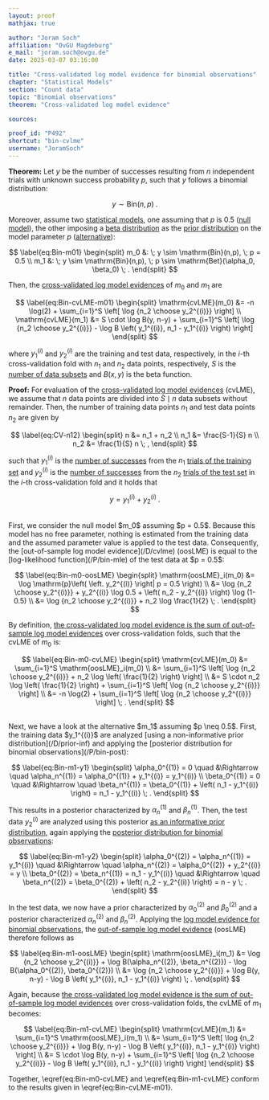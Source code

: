 ```yaml
---
layout: proof
mathjax: true

author: "Joram Soch"
affiliation: "OvGU Magdeburg"
e_mail: "joram.soch@ovgu.de"
date: 2025-03-07 03:16:00

title: "Cross-validated log model evidence for binomial observations"
chapter: "Statistical Models"
section: "Count data"
topic: "Binomial observations"
theorem: "Cross-validated log model evidence"

sources:

proof_id: "P492"
shortcut: "bin-cvlme"
username: "JoramSoch"
---
```



**Theorem:** Let $y$ be the number of successes resulting from $n$ independent trials with unknown success probability $p$, such that $y$ follows a binomial distribution:

$$ \label{eq:Bin}
y \sim \mathrm{Bin}(n,p) \; .
$$

Moreover, assume two [statistical models](/D/fpm), one assuming that $p$ is 0.5 ([null model](/D/h0)), the other imposing a [beta distribution](/P/bin-prior) as the [prior distribution](/D/prior) on the model parameter $p$ ([alternative](/D/h1)):

$$ \label{eq:Bin-m01}
\begin{split}
m_0 &: \; y \sim \mathrm{Bin}(n,p), \; p = 0.5 \\
m_1 &: \; y \sim \mathrm{Bin}(n,p), \; p \sim \mathrm{Bet}(\alpha_0, \beta_0) \; .
\end{split}
$$

Then, the [cross-validated log model evidences](/D/cvlme) of $m_0$ and $m_1$ are

$$ \label{eq:Bin-cvLME-m01}
\begin{split}
\mathrm{cvLME}(m_0) &= -n \log(2) + \sum_{i=1}^S \left[ \log {n_2 \choose y_2^{(i)}} \right] \\
\mathrm{cvLME}(m_1) &= S \cdot \log B(y, n-y) + \sum_{i=1}^S \left[ \log {n_2 \choose y_2^{(i)}} - \log B \left( y_1^{(i)}, n_1 - y_1^{(i)} \right) \right]
\end{split}
$$

where $y_1^{(i)}$ and $y_2^{(i)}$ are the training and test data, respectively, in the $i$-th cross-validation fold with $n_1$ and $n_2$ data points, respectively, $S$ is the [number of data subsets](/D/cvlme) and $B(x,y)$ is the beta function.


**Proof:** For evaluation of the [cross-validated log model evidences](/D/cvlme) (cvLME), we assume that $n$ data points are divided into $S \mid n$ data subsets without remainder. Then, the number of training data points $n_1$ and test data points $n_2$ are given by

$$ \label{eq:CV-n12}
\begin{split}
n   &= n_1 + n_2 \\
n_1 &= \frac{S-1}{S} n \\
n_2 &= \frac{1}{S} n \; ,
\end{split}
$$

such that $y_1^{(i)}$ is the [number of successes](/D/bin) from the $n_1$ [trials of the training set](/D/bin-data) and $y_2^{(i)}$ is the [number of successes](/D/bin) from the $n_2$ [trials of the test set](/D/bin-data) in the $i$-th cross-validation fold and it holds that

$$ \label{eq:CV-y12}
y = y_1^{(i)} + y_2^{(i)} \; .
$$

<br>
First, we consider the null model $m_0$ assuming $p = 0.5$. Because this model has no free parameter, nothing is estimated from the training data and the assumed parameter value is applied to the test data. Consequently, the [out-of-sample log model evidence](/D/cvlme) (oosLME) is equal to the [log-likelihood function](/P/bin-mle) of the test data at $p = 0.5$:

$$ \label{eq:Bin-m0-oosLME}
\begin{split}
   \mathrm{oosLME}_i(m_0)
&= \log \mathrm{p}\left( \left. y_2^{(i)} \right| p = 0.5 \right) \\
&= \log {n_2 \choose y_2^{(i)}} + y_2^{(i)} \log 0.5 + \left( n_2 - y_2^{(i)} \right) \log (1-0.5) \\
&= \log {n_2 \choose y_2^{(i)}} + n_2 \log \frac{1}{2} \; .
\end{split}
$$

By definition, [the cross-validated log model evidence is the sum of out-of-sample log model evidences](/D/cvlme) over cross-validation folds, such that the cvLME of $m_0$ is:

$$ \label{eq:Bin-m0-cvLME}
\begin{split}
   \mathrm{cvLME}(m_0)
&= \sum_{i=1}^S \mathrm{oosLME}_i(m_0) \\
&= \sum_{i=1}^S \left[ \log {n_2 \choose y_2^{(i)}} + n_2 \log \left( \frac{1}{2} \right) \right] \\
&= S \cdot n_2 \log \left( \frac{1}{2} \right) + \sum_{i=1}^S \left[ \log {n_2 \choose y_2^{(i)}} \right] \\
&= -n \log(2) + \sum_{i=1}^S \left[ \log {n_2 \choose y_2^{(i)}} \right] \; .
\end{split}
$$

<br>
Next, we have a look at the alternative $m_1$ assuming $p \neq 0.5$. First, the training data $y_1^{(i)}$ are analyzed [using a non-informative prior distribution](/D/prior-inf) and applying the [posterior distribution for binomial observations](/P/bin-post):

$$ \label{eq:Bin-m1-y1}
\begin{split}
\alpha_0^{(1)} = 0 \quad &\Rightarrow \quad
\alpha_n^{(1)} = \alpha_0^{(1)} + y_1^{(i)} = y_1^{(i)} \\
\beta_0^{(1)}  = 0 \quad &\Rightarrow \quad
\beta_n^{(1)}  = \beta_0^{(1)} + \left( n_1 - y_1^{(i)} \right) = n_1 - y_1^{(i)} \; .
\end{split}
$$

This results in a posterior characterized by $\alpha_n^{(1)}$ and $\beta_n^{(1)}$. Then, the test data $y_2^{(i)}$ are analyzed using this posterior [as an informative prior distribution](/D/prior-inf), again applying the [posterior distribution for binomial observations](/P/bin-post):

$$ \label{eq:Bin-m1-y2}
\begin{split}
\alpha_0^{(2)} = \alpha_n^{(1)} = y_1^{(i)} \quad &\Rightarrow \quad
\alpha_n^{(2)} = \alpha_0^{(2)} + y_2^{(i)} = y \\
\beta_0^{(2)}  = \beta_n^{(1)} = n_1 - y_1^{(i)} \quad &\Rightarrow \quad
\beta_n^{(2)}  = \beta_0^{(2)} + \left( n_2 - y_2^{(i)} \right) = n - y \; .
\end{split}
$$

In the test data, we now have a prior characterized by $\alpha_0^{(2)}$ and $\beta_0^{(2)}$ and a posterior characterized $\alpha_n^{(2)}$ and $\beta_n^{(2)}$. Applying the [log model evidence for binomial observations](/P/bin-lme), the [out-of-sample log model evidence](/D/cvlme) (oosLME) therefore follows as

$$ \label{eq:Bin-m1-oosLME}
\begin{split}
   \mathrm{oosLME}_i(m_1)
&= \log {n_2 \choose y_2^{(i)}} + \log B(\alpha_n^{(2)}, \beta_n^{(2)}) - \log B(\alpha_0^{(2)}, \beta_0^{(2)}) \\
&= \log {n_2 \choose y_2^{(i)}} + \log B(y, n-y) - \log B \left( y_1^{(i)}, n_1 - y_1^{(i)} \right) \; .
\end{split}
$$

Again, because [the cross-validated log model evidence is the sum of out-of-sample log model evidences](/D/cvlme) over cross-validation folds, the cvLME of $m_1$ becomes:

$$ \label{eq:Bin-m1-cvLME}
\begin{split}
\mathrm{cvLME}(m_1) &= \sum_{i=1}^S \mathrm{oosLME}_i(m_1) \\
&= \sum_{i=1}^S \left[ \log {n_2 \choose y_2^{(i)}} + \log B(y, n-y) - \log B \left( y_1^{(i)}, n_1 - y_1^{(i)} \right) \right] \\
&= S \cdot \log B(y, n-y) + \sum_{i=1}^S \left[ \log {n_2 \choose y_2^{(i)}} - \log B \left( y_1^{(i)}, n_1 - y_1^{(i)} \right) \right]
\end{split}
$$

Together, \eqref{eq:Bin-m0-cvLME} and \eqref{eq:Bin-m1-cvLME} conform to the results given in \eqref{eq:Bin-cvLME-m01}.